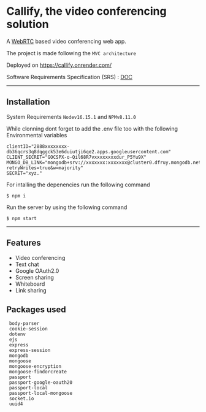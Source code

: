 # Callify, the video conferencing solution

A [WebRTC](https://webrtc.org/) based video conferencing web app.

The project is made following the `MVC architecture`

Deployed on https://callify.onrender.com/

Software Requirements Specification (SRS) : [DOC](https://github.com/soham04/video-conferencing-app/raw/main/Callify%20SRS.docx)

---
## Installation

System Requirements `Nodev16.15.1` and `NPMv8.11.0` 

While clonning dont forget to add the .env file too with the following Environmental variables

```
clientID="2888xxxxxxxx-db36qcrs3q8dqggck53e6duiutji6qe2.apps.googleusercontent.com"
CLIENT_SECRET="GOCSPX-o-Qil68R7vxxxxxxxxdur_P5Yu9X"
MONGO_DB_LINK="mongodb+srv://xxxxxxx:xxxxxxx@cluster0.dfruy.mongodb.net/myFirstDatabase?retryWrites=true&w=majority"
SECRET="xyz."
```

For intalling the depenencies run the following command

    $ npm i

Run the server by using the following command

    $ npm start


---

## Features

* Video conferencing 
* Text chat
* Google OAuth2.0
* Screen sharing
* Whiteboard
* Link sharing

## Packages used

     body-parser 
     cookie-session 
     dotenv 
     ejs 
     express 
     express-session 
     mongodb
     mongoose 
     mongoose-encryption 
     mongoose-findorcreate 
     passport 
     passport-google-oauth20 
     passport-local
     passport-local-mongoose 
     socket.io 
     uuid4 

